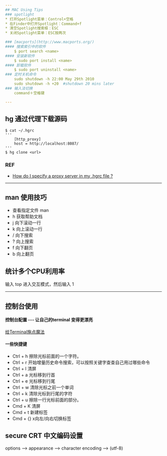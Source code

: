 ```yaml
---
## MAC Using Tips
### spotlight
* 打开Spotlight菜单：Control+空格
* 在Finder中打开Spotlight：Command+f
* 清空Spotlight搜索框：ESC
* 关闭Spotlight菜单：ESC按两次

### [macports](http://www.macports.org/)
#### 搜索索引中的软件
    $ port search <name>
#### 安装新软件
    $ sudo port install <name>
#### 卸载软件
    $ sudo port uninstall <name>
### 定时关机命令
    sudo shutdown -h 22:00 May 29th 2010
    sudo shutdown -h +20  #shutdown 20 mins later
### 输入法切换
    command＋空格键

---
```

## hg 通过代理下载源码
    $ cat ~/.hgrc
    '''
        [http_proxy]
        host = http://localhost:8087/
    '''
    $ hg clone <url>
### REF
* [How do I specify a proxy server in my .hgrc file ?](http://selenic.com/pipermail/mercurial/2006-May/008450.html)

---
## man 使用技巧
* 查看指定文件 man <man file path>
* h       获取帮助文档
* j       向下滚动一行 
* k       向上滚动一行
* /       向下搜索
* ?       向上搜索
* f       向下翻页
* b       向上翻页

## 统计多个CPU利用率
输入 top 进入交互模式，然后输入 1

---
## 控制台使用
#### 控制台配置 --- 让自己的terminal 变得更漂亮
[给Terminal施点魔法](http://imwuyu.me/talk-about/modify-mac-osx-terminal-prompt-and-color.html/)
#### 一些快捷键
* Ctrl + h   擦除光标前面的一个字符。
* Ctrl + r   开始增量历史命令搜索，可以按照关键字查查自己用过哪些命令
* Ctrl + l   清屏
* Ctrl + a   光标移到行首
* Ctrl + e   光标移到行尾
* Ctrl + w   清除光标之前一个单词
* Ctrl + k   清除光标到行尾的字符
* Ctrl + u   擦除一行光标前面的部分。
* Cmd  + K   清屏
* Cmd  + t   新建标签
* Cmd  + {}  x向左/向右切换标签

## secure CRT 中文编码设置
options --> appearance --> character encoding --> (utf-8)
